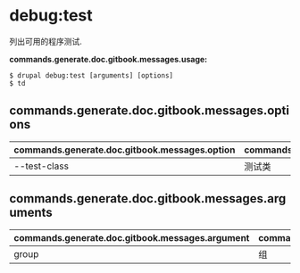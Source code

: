 # debug:test
列出可用的程序测试.

**commands.generate.doc.gitbook.messages.usage:**
```
$ drupal debug:test [arguments] [options]
$ td  
```

## commands.generate.doc.gitbook.messages.options
commands.generate.doc.gitbook.messages.option | commands.generate.doc.gitbook.messages.details
-------|-------------
--test-class | 测试类

## commands.generate.doc.gitbook.messages.arguments
commands.generate.doc.gitbook.messages.argument | commands.generate.doc.gitbook.messages.details
---------|-------------
group | 组
